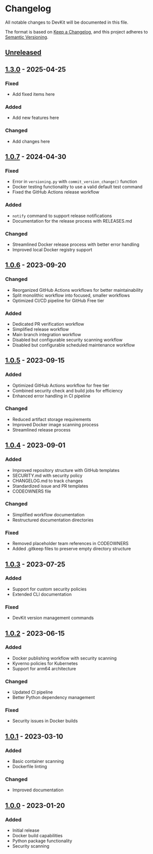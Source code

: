 # Changelog

All notable changes to DevKit will be documented in this file.

The format is based on [Keep a Changelog](https://keepachangelog.com/en/1.0.0/),
and this project adheres to [Semantic Versioning](https://semver.org/spec/v2.0.0.html).

## [Unreleased]

## [1.3.0] - 2025-04-25

### Fixed
- Add fixed items here

### Added
- Add new features here

### Changed
- Add changes here


## [1.0.7] - 2024-04-30

### Fixed
- Error in `versioning.py` with `commit_version_change()` function
- Docker testing functionality to use a valid default test command
- Fixed the GitHub Actions release workflow

### Added
- `notify` command to support release notifications
- Documentation for the release process with RELEASES.md

### Changed
- Streamlined Docker release process with better error handling
- Improved local Docker registry support

## [1.0.6] - 2023-09-20

### Changed
- Reorganized GitHub Actions workflows for better maintainability
- Split monolithic workflow into focused, smaller workflows
- Optimized CI/CD pipeline for GitHub Free tier

### Added
- Dedicated PR verification workflow
- Simplified release workflow
- Main branch integration workflow
- Disabled but configurable security scanning workflow
- Disabled but configurable scheduled maintenance workflow

## [1.0.5] - 2023-09-15

### Added
- Optimized GitHub Actions workflow for free tier
- Combined security check and build jobs for efficiency
- Enhanced error handling in CI pipeline

### Changed
- Reduced artifact storage requirements
- Improved Docker image scanning process
- Streamlined release process

## [1.0.4] - 2023-09-01

### Added
- Improved repository structure with GitHub templates
- SECURITY.md with security policy
- CHANGELOG.md to track changes
- Standardized issue and PR templates
- CODEOWNERS file

### Changed
- Simplified workflow documentation
- Restructured documentation directories

### Fixed
- Removed placeholder team references in CODEOWNERS
- Added .gitkeep files to preserve empty directory structure

## [1.0.3] - 2023-07-25

### Added
- Support for custom security policies
- Extended CLI documentation

### Fixed
- DevKit version management commands

## [1.0.2] - 2023-06-15

### Added
- Docker publishing workflow with security scanning
- Kyverno policies for Kubernetes
- Support for arm64 architecture

### Changed
- Updated CI pipeline
- Better Python dependency management

### Fixed
- Security issues in Docker builds

## [1.0.1] - 2023-03-10

### Added
- Basic container scanning
- Dockerfile linting

### Changed
- Improved documentation

## [1.0.0] - 2023-01-20

### Added
- Initial release
- Docker build capabilities
- Python package functionality
- Security scanning

[Unreleased]: https://github.com/Philip-Walsh/devkit/compare/v1.3.0...HEAD
[1.3.0]: https://github.com/Philip-Walsh/devkit/compare/v1.0.7...v1.3.0
[1.0.7]: https://github.com/philip-walsh/devkit/compare/v1.0.6...v1.0.7
[1.0.6]: https://github.com/philip-walsh/devkit/compare/v1.0.5...v1.0.6
[1.0.5]: https://github.com/philip-walsh/devkit/compare/v1.0.4...v1.0.5
[1.0.4]: https://github.com/philip-walsh/devkit/compare/v1.0.3...v1.0.4
[1.0.3]: https://github.com/philip-walsh/devkit/compare/v1.0.2...v1.0.3
[1.0.2]: https://github.com/philip-walsh/devkit/compare/v1.0.1...v1.0.2
[1.0.1]: https://github.com/philip-walsh/devkit/compare/v1.0.0...v1.0.1
[1.0.0]: https://github.com/philip-walsh/devkit/releases/tag/v1.0.0
